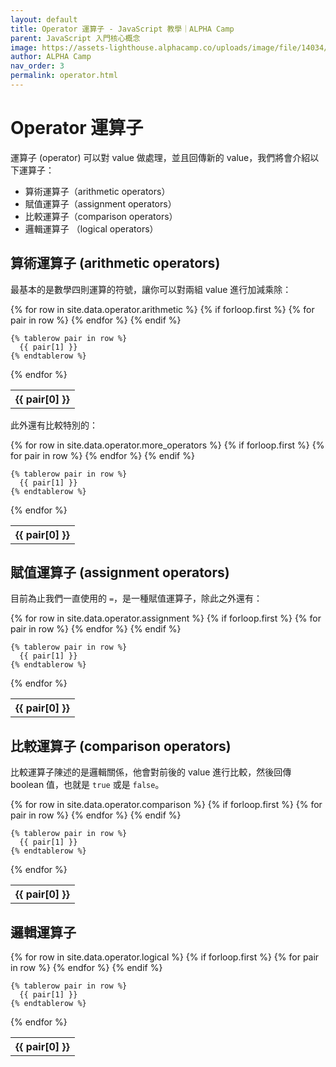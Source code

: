 ```yaml
---
layout: default
title: Operator 運算子 - JavaScript 教學｜ALPHA Camp
parent: JavaScript 入門核心概念
image: https://assets-lighthouse.alphacamp.co/uploads/image/file/14034/operator.jpg
author: ALPHA Camp
nav_order: 3
permalink: operator.html
---
```

# Operator 運算子

運算子 (operator) 可以對 value 做處理，並且回傳新的 value，我們將會介紹以下運算子：

- 算術運算子（arithmetic operators）
- 賦值運算子（assignment operators）
- 比較運算子（comparison operators）
- 邏輯運算子 （logical operators）

## 算術運算子 (arithmetic operators)

最基本的是數學四則運算的符號，讓你可以對兩組 value 進行加減乘除：

<table>
  {% for row in site.data.operator.arithmetic %}
    {% if forloop.first %}
    <tr>
      {% for pair in row %}
        <th>{{ pair[0] }}</th>
      {% endfor %}
    </tr>
    {% endif %}

    {% tablerow pair in row %}
      {{ pair[1] }}
    {% endtablerow %}
  {% endfor %}
</table>

此外還有比較特別的：

<table>
  {% for row in site.data.operator.more_operators %}
    {% if forloop.first %}
    <tr>
      {% for pair in row %}
        <th>{{ pair[0] }}</th>
      {% endfor %}
    </tr>
    {% endif %}

    {% tablerow pair in row %}
      {{ pair[1] }}
    {% endtablerow %}
  {% endfor %}
</table>

## 賦值運算子 (assignment operators)

目前為止我們一直使用的 `=`，是一種賦值運算子，除此之外還有：

<table>
  {% for row in site.data.operator.assignment %}
    {% if forloop.first %}
    <tr>
      {% for pair in row %}
        <th>{{ pair[0] }}</th>
      {% endfor %}
    </tr>
    {% endif %}

    {% tablerow pair in row %}
      {{ pair[1] }}
    {% endtablerow %}
  {% endfor %}
</table>

## 比較運算子 (comparison operators)

比較運算子陳述的是邏輯關係，他會對前後的 value 進行比較，然後回傳 boolean 值，也就是 `true` 或是 `false`。

<table>
  {% for row in site.data.operator.comparison %}
    {% if forloop.first %}
    <tr>
      {% for pair in row %}
        <th>{{ pair[0] }}</th>
      {% endfor %}
    </tr>
    {% endif %}

    {% tablerow pair in row %}
      {{ pair[1] }}
    {% endtablerow %}
  {% endfor %}
</table>

## **邏輯運算子**

<table>
  {% for row in site.data.operator.logical %}
    {% if forloop.first %}
    <tr>
      {% for pair in row %}
        <th>{{ pair[0] }}</th>
      {% endfor %}
    </tr>
    {% endif %}

    {% tablerow pair in row %}
      {{ pair[1] }}
    {% endtablerow %}
  {% endfor %}
</table>
